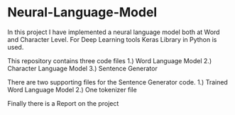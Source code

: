 # Neural-Language-Model

In this project I have implemented a neural language model both at Word and Character Level.
For Deep Learning tools Keras Library in Python is used.

This repository contains three code files
1.) Word Language Model
2.) Character Language Model
3.) Sentence Generator

There are two supporting files for the Sentence Generator code.
1.) Trained Word Language Model
2.) One tokenizer file

Finally there is a Report on the project
